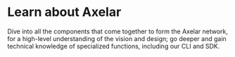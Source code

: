 # Learn about Axelar

Dive into all the components that come together to form the Axelar network, for a high-level understanding of the vision and design; go deeper and gain technical knowledge of specialized functions, including our CLI and SDK. 
